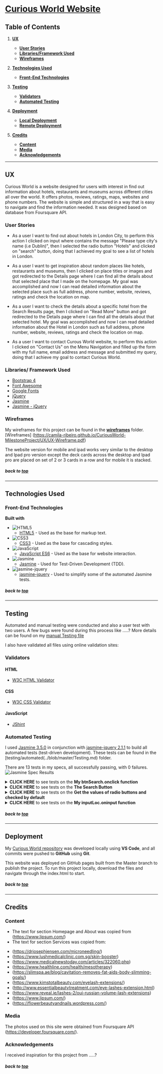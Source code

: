 # [Curious World Website](https://camila-ribeiro.github.io/CuriousWorld-MilestoneProject/)

## Table of Contents
1. [**UX**](#ux)
    - [**User Stories**](#user-stories)
    - [**Libraries/Framework Used**](#Libraries/-framework-used)
    - [**Wireframes**](#wireframes)

2. [**Technologies Used**](#technologies-used)
    - [**Front-End Technologies**](#front-end-technologies)

3. [**Testing**](#testing)
    - [**Validators**](#validators)
    - [**Automated Testing**](#automated-testing)

4. [**Deployment**](#deployment)
    - [**Local Deployment**](#local-deployment)
    - [**Remote Deployment**](#remote-deployment)

5. [**Credits**](#credits)
    - [**Content**](#content)
    - [**Media**](#media)
    - [**Acknowledgements**](#acknowledgements)

***

 
## UX
Curious World is a website designed for users with interest in find out information about hotels, restaurants and museums across different cities all over the world. It offers photos, reviews, ratings, maps, websites and phone numbers.
The website is simple and structured in a way that is easy to navigate and find the information needed. It was designed based on database from Foursquare API.

 
### User Stories
- As a user I want to find out about hotels in London City, to perform this action I clicked on input where contains the message "Please type city's name (i.e Dublin)", then I selected the radio button "Hotels" and clicked on "search" button, doing that I achieved my goal to see a list of hotels in London.

- As a user I want to get inspiration about random places like hotels, restaurants and museums, then I clicked on place titles or images and got redirected to the Details page where I can find all the details about that selected place that I made on the homepage. My goal was accomplished and now I can read detailed information about the selected place such as full address, phone number, website, reviews, ratings and check the location on map.
 
- As a user I want to check the details about a specific hotel from the Search Results page, then I clicked on "Read More" button and got redirected to the Details page where I can find all the details about that selected hotel. My goal was accomplished and now I can read detailed information about the Hotel in London such as full address, phone number, website, reviews, ratings and check the location on map.
 
- As a user I want to contact Curous World website, to perform this action I clicked on "Contact Us" on the Menu Navigation and filled up the form with my full name, email address and message and submitted my query, doing that I achieve my goal to contact Curious World.

### Libraries/ Framework Used
- [Bootstrap 4](https://getbootstrap.com/)
- [Font Awesome](https://fontawesome.com/)
- [Google Fonts](https://fonts.google.com/)
- [jQuery](https://jquery.com/download/)
- [Jasmine](https://jasmine.github.io/)
- [Jasmine - jQuery](https://github.com/velesin/jasmine-jquery)

### Wireframes
My wireframes for this project can be found in the [**wireframes**](assets/wireframes/) folder.
[Wireframes] (https://camila-ribeiro.github.io/CuriousWorld-MilestoneProject/UX/UX-Wireframe.pdf)

The website version for mobile and ipad works very similar to the desktop and Ipad pro version except the deck cards across the desktop and Ipad pro are placed on set of 2 or 3 cards in a row and for mobile it is stacked.


##### back to [top](#table-of-contents)
 
***


## Technologies Used

### Front-End Technologies
<b>Built with</b>
- ![HTML5](https://img.shields.io/static/v1?label=HTML&message=5&color=E34F26&logo=html5&logoColor=ffffff)
    - [HTML5](https://developer.mozilla.org/en-US/docs/Web/Guide/HTML/HTML5) - Used as the base for markup text.
- ![CSS3](https://img.shields.io/static/v1?label=CSS&message=3&color=1572B6&logo=css3&logoColor=ffffff)
    - [CSS3](https://developer.mozilla.org/en-US/docs/Web/CSS/CSS3) - Used as the base for cascading styles.
- ![JavaScript](https://img.shields.io/static/v1?label=JavaScript&message=ES6&color=F7DF1E&logo=javascript&logoColor=ffffff)
    - [JavaScript ES6](https://developer.mozilla.org/en-US/docs/Web/JavaScript) - Used as the base for website interaction.
- ![Jasmine](https://img.shields.io/static/v1?label=Jasmine&message=3.5.0&color=8A4182)
    - [Jasmine](https://jasmine.github.io/) - Used for Test-Driven Development (TDD).
- ![jasmine-jquery](https://img.shields.io/static/v1?label=jasmine-jquery&message=2.1.1&color=535B9F)
    - [jasmine-jquery](https://www.npmjs.com/package/jasmine-jquery) - Used to simplify some of the automated Jasmine tests.

 
##### back to [top](#table-of-contents)
***

## Testing
Automated and manual testing were conducted and also a user test with two users. A few bugs were found during this process like .....? 
More details can be found on my [manual Testing file](../blob/master/testing/testing.md)

I also have validated all files using online validation sites:

### Validators 

#### HTML
* [W3C HTML Validator](https://validator.w3.org/)
#### CSS
* [W3C CSS Validator](https://jigsaw.w3.org/css-validator/)
#### JavaScript
* [JShint](https://jshint.com/)

### Automated Testing
I used [Jasmine 3.5.0](https://jasmine.github.io/) in conjunction with [jasmine-jquery 2.1.1](https://github.com/velesin/jasmine-jquery) to build all automated tests (test-driven development). These tests can be found in the [testing/automated(../blob/master/Testing.md) folder.

There are 13 tests in my specs, all successfully passing, with 0 failures.
![Jasmine Spec Results](assets/images/jasmine-test.jpg "Jasmine Spec Results")

<details>
<summary><b>CLICK HERE</b> to see tests on the <b>My btnSearch.onclick function</b></summary>

- describe: The Search Button
- describe: Get the values of radio buttons and checked by default
- describe: My inputLoc.oninput function

</details>
<details>
<summary><b>CLICK HERE</b> to see tests on the <b>The Search Button</b></summary>

- should exist
- should trigger click on Search button
- should clear session storage when click on Search button
- should get value from radio button places when is checked
- should validate when value of input(inputLoc) is empty

</details>

<details>
<summary><b>CLICK HERE</b> to see tests on the <b>Get the values of radio buttons and checked by default</b></summary>

- should exist
- radio button should be hotels value
- radio button should be restaurants value
- radio button should be museums value

</details>

<details>
<summary><b>CLICK HERE</b> to see tests on the <b>My inputLoc.oninput function</b></summary>

- should exist
- should validate when value of input(inputLoc) is deleted by user
- should validate when value of input(inputLoc) is filled

</details>

##### back to [top](#table-of-contents)

*** 
## Deployment

My [Curious World repository](https://camila-ribeiro.github.io/CuriousWorld-MilestoneProject/) was developed locally using **VS Code**, and all commits were pushed to **GitHub** using **Git**.

This website was deployed on GitHub pages built from the Master branch to publish the project.
To run this project locally, download the files and navigate through the index.html to start.
 
##### back to [top](#table-of-contents)

*** 
## Credits
### Content
- The text for section Homepage and About was copied from (https://www.lipsum.com/)
- The text for section Services was copied from:
* (https://drjosephjensen.com/microneedling/)
* (https://www.lushmedicalclinic.com.sg/skin-booster)
* (https://www.medicalnewstoday.com/articles/322060.php)
* (https://www.healthline.com/health/mesotherapy)
* (https://slimspa.ae/blog/cavitation-removes-fat-aids-body-slimming-goals/)
* (https://www.kimstotalbeauty.com/eyelash-extensions/)
* (http://www.essentialbeautytreatment.com/eye-lashes-extension.html)
* (https://www.reveal.ie/lashes-2/oui-russian-volume-lash-extensions)
* (https://www.lipsum.com/)
* (https://flowerbeautyandnails.wordpress.com/)

### Media
The photos used on this site were obtained from Foursquare API (https://developer.foursquare.com/).

### Acknowledgements
I received inspiration for this project from .....?

##### back to [top](#table-of-contents)

 

 

 
 

